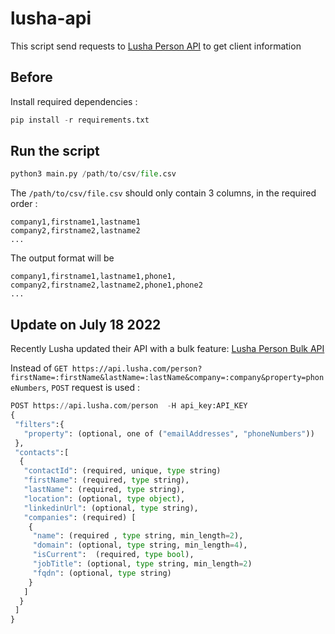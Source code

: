 # lusha-api
This script send requests to [Lusha Person API](https://www.lusha.com/docs/#person-api) to get client information

## Before
Install required dependencies :
```python
pip install -r requirements.txt
```

## Run the script
```python
python3 main.py /path/to/csv/file.csv
```

The `/path/to/csv/file.csv` should only contain 3 columns, in the required order :
```csv
company1,firstname1,lastname1
company2,firstname2,lastname2
...
```

The output format will be 
```csv
company1,firstname1,lastname1,phone1,
company2,firstname2,lastname2,phone1,phone2
...
```


## Update on July 18 2022
Recently Lusha updated their API with a bulk feature: [Lusha Person Bulk API](https://www.lusha.com/docs/#person-bulk-api)

Instead of `GET https://api.lusha.com/person?firstName=:firstName&lastName=:lastName&company=:company&property=phoneNumbers`,
`POST` request is used :
```python
POST https://api.lusha.com/person  -H api_key:API_KEY
{
 "filters":{
   "property": (optional, one of ("emailAddresses", "phoneNumbers"))
 },
 "contacts":[
  {
   "contactId": (required, unique, type string)
   "firstName": (required, type string),
   "lastName": (required, type string),
   "location": (optional, type object),
   "linkedinUrl": (optional, type string), 
   "companies": (required) [
    {
     "name": (required , type string, min_length=2),
     "domain": (optional, type string, min_length=4),
     "isCurrent":  (required, type bool),
     "jobTitle": (optional, type string, min_length=2)
     "fqdn": (optional, type string)
    }
   ]
  }
 ]
}
```